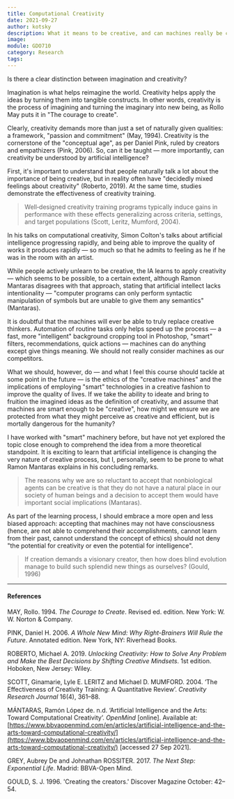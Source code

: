 ```yaml
---
title: Computational Creativity
date: 2021-09-27
author: kotsky
description: What it means to be creative, and can machines really be creative?
image: 
module: GDO710
category: Research
tags: 
---
```


Is there a clear distinction between imagination and creativity?

Imagination is what helps reimagine the world. Creativity helps apply the ideas by turning them into tangible constructs. In other words, creativity is the process of imagining and turning the imaginary into new being, as Rollo May puts it in "The courage to create".

Clearly, creativity demands more than just a set of naturally given qualities: a framework, "passion and commitment" (May, 1994). Creativity is the cornerstone of the "conceptual age", as per Daniel Pink, ruled by creators and empathizers (Pink, 2006). So, can it be taught — more importantly, can creativity be understood by artificial intelligence?

First, it's important to understand that people naturally talk a lot about the importance of being creative, but in reality often have "decidedly mixed feelings about creativity" (Roberto, 2019). At the same time, studies demonstrate the effectiveness of creativity training. 

> Well‐designed creativity training programs typically induce gains in performance with these effects generalizing across criteria, settings, and target populations (Scott, Leritz, Mumford, 2004). 

In his talks on computational creativity, Simon Colton's talks about artificial intelligence progressing rapidly, and being able to improve the quality of works it produces rapidly — so much so that he admits to feeling as he if he was in the room with an artist. 

While people actively unlearn to be creative, the IA learns to apply creativity — which seems to be possible, to a certain extent, although Ramon Mantaras disagrees with that approach, stating that artificial intellect lacks intentionality — "computer programs can only perform syntactic manipulation of symbols but are unable to give them any semantics" (Mantaras). 

It is doubtful that the machines will ever be able to truly replace creative thinkers. Automation of routine tasks only helps speed up the process — a fast, more "intelligent" background cropping tool in Photoshop, "smart" filters, recommendations, quick actions — machines can do anything except give things meaning. We should not really consider machines as our competitors.

What we should, however, do — and what I feel this course should tackle at some point in the future — is the ethics of the "creative machines" and the implications of employing "smart" technologies in a creative fashion to improve the quality of lives. If we take the ability to ideate and bring to fruition the imagined ideas as the definition of creativity, and assume that machines are smart enough to be "creative", how might we ensure we are protected from what they might perceive as creative and efficient, but is mortally dangerous for the humanity?

I have worked with "smart" machinery before, but have not yet explored the topic close enough to comprehend the idea from a more theoretical standpoint. It is exciting to learn that artificial intelligence is changing the very nature of creative process, but I, personally, seem to be prone to what Ramon Mantaras explains in his concluding remarks. 

> The reasons why we are so reluctant to accept that nonbiological agents can be creative is that they do not have a natural place in our society of human beings and a decision to accept them would have important social implications (Mantaras).

As part of the learning process, I should embrace a more open and less biased approach: accepting that machines may not have consciousness (hence, are not able to comprehend their accomplishments, cannot learn from their past, cannot understand the concept of ethics) should not deny "the potential for creativity or even the potential for intelligence".

> If creation demands a visionary creator, then how does blind evolution manage to build such splendid new things as ourselves? (Gould, 1996)

---

#### References

MAY, Rollo. 1994. _The Courage to Create_. Revised ed. edition. New York: W. W. Norton & Company.

PINK, Daniel H. 2006. _A Whole New Mind: Why Right-Brainers Will Rule the Future_. Annotated edition. New York, NY: Riverhead Books.

ROBERTO, Michael A. 2019. _Unlocking Creativity: How to Solve Any Problem and Make the Best Decisions by Shifting Creative Mindsets_. 1st edition. Hoboken, New Jersey: Wiley.

SCOTT, Ginamarie, Lyle E. LERITZ and Michael D. MUMFORD. 2004. ‘The Effectiveness of Creativity Training: A Quantitative Review’. _Creativity Research Journal_ 16(4), 361–88.

MÁNTARAS, Ramón López de. n.d. ‘Artificial Intelligence and the Arts: Toward Computational Creativity’. _OpenMind_ [online]. Available at: [https://www.bbvaopenmind.com/en/articles/artificial-intelligence-and-the-arts-toward-computational-creativity/](https://www.bbvaopenmind.com/en/articles/artificial-intelligence-and-the-arts-toward-computational-creativity/) [accessed 27 Sep 2021].

GREY, Aubrey De and Johnathan ROSSITER. 2017. _The Next Step: Exponential Life_. Madrid: BBVA-Open Mind.

GOULD, S. J. 1996. 'Creating the creators.' Discover Magazine October: 42–54.
